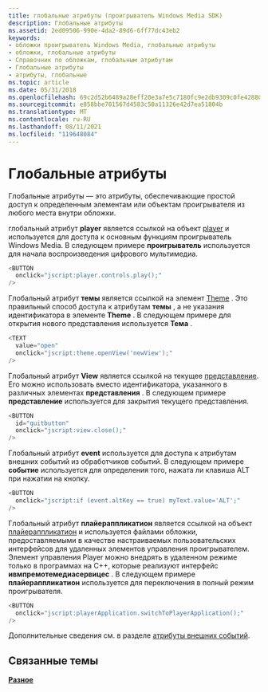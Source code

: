 ```yaml
---
title: глобальные атрибуты (проигрыватель Windows Media SDK)
description: Глобальные атрибуты
ms.assetid: 2ed09506-990e-4da2-89d6-6ff77dc43eb2
keywords:
- обложки проигрыватель Windows Media, глобальные атрибуты
- обложки, глобальные атрибуты
- Справочник по обложкам, глобальным атрибутам
- Глобальные атрибуты
- атрибуты, глобальные
ms.topic: article
ms.date: 05/31/2018
ms.openlocfilehash: 69c2d52b6489a28eff20e3a7e5c7180fc9e2db9309c0fe42880bfc779a23f563
ms.sourcegitcommit: e858bbe701567d4583c50a11326e42d7ea51804b
ms.translationtype: MT
ms.contentlocale: ru-RU
ms.lasthandoff: 08/11/2021
ms.locfileid: "119648084"
---
```

# <a name="global-attributes"></a>Глобальные атрибуты

Глобальные атрибуты — это атрибуты, обеспечивающие простой доступ к определенным элементам или объектам проигрывателя из любого места внутри обложки.

глобальный атрибут **player** является ссылкой на объект [player](player-object.md) и используется для доступа к основным функциям проигрыватель Windows Media. В следующем примере **проигрыватель** используется для начала воспроизведения цифрового мультимедиа.


```C++
<BUTTON
  onclick="jscript:player.controls.play();"
/>

```



Глобальный атрибут **темы** является ссылкой на элемент [Theme](theme-element.md) . Это правильный способ доступа к атрибутам **темы** , а не указания идентификатора в элементе **Theme** . В следующем примере для открытия нового представления используется **Тема** .


```C++
<TEXT 
  value="open" 
  onclick="jscript:theme.openView('newView');"
/>

```



Глобальный атрибут **View** является ссылкой на текущее [представление](view-element.md). Его можно использовать вместо идентификатора, указанного в различных элементах **представления** . В следующем примере **представление** используется для закрытия текущего представления.


```C++
<BUTTON 
  id="quitbutton"
  onclick="jscript:view.close();"
/>

```



Глобальный атрибут **event** используется для доступа к атрибутам внешних событий из обработчиков событий. В следующем примере **событие** используется для определения того, нажата ли клавиша ALT при нажатии на кнопку.


```C++
<BUTTON
  onclick="jscript:if (event.altKey == true) myText.value='ALT';"
/>

```



Глобальный атрибут **плайераппликатион** является ссылкой на объект [плайераппликатион](playerapplication-object.md) и используется файлами обложки, предоставляемыми в качестве настраиваемых пользовательских интерфейсов для удаленных элементов управления проигрывателем. Элемент управления Player можно внедрять в удаленном режиме только в программах на C++, которые реализуют интерфейс **ивмпремотемедиасервицес** . В следующем примере **плайераппликатион** используется для переключения в полный режим проигрывателя.


```C++
<BUTTON
  onclick="jscript:playerApplication.switchToPlayerApplication();"
/>

```



Дополнительные сведения см. в разделе [атрибуты внешних событий](ambient-event-attributes.md).

## <a name="related-topics"></a>Связанные темы

<dl> <dt>

[**Разное**](miscellaneous.md)
</dt> </dl>

 

 




